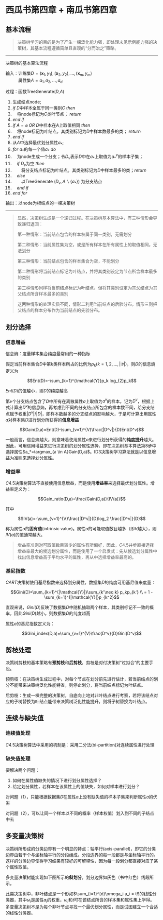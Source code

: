 # 西瓜书第四章 + 南瓜书第四章


## 基本流程

> 决策树学习的目的是为了产生一棵泛化能力强，即处理未见示例能力强的决策树，其基本流程遵循简单且直观的“分而治之”策略。

---

决策树的基本算法流程

输入：训练集$D={(\mathbf{x}_1,y_1),(\mathbf{x}_2,y_2),...,(\mathbf{x}_m,y_m)}$  
&emsp;&emsp;&emsp;属性集$A={a_1,a_2,...,a_d}$

过程：函数TreeGenerate($D$,$A$)

1. 生成结点node;
2. $if$ $D$中样本全属于同一类别$C$  $then$
3. &emsp;将node标记为$C$类叶节点； $return$
4. $end \ if$
5. $if$ $A=\varnothing$ $OR$ $D$中样本在$A$上取值相同 $then$
6. &emsp;将node标记为叶结点，其类别标记为$D$中样本数最多的类； $return$
7. $end \ if$
8. 从$A$中选择最优划分属性$a_*$;
9. $for$ $a_*$的每一个值$a_*$ $do$
10. &emsp;为node生成一个分支；令$D_v$表示$D$中在$a_*$上取值为$a_*^v$的样本子集；
11. &emsp;$if \ D_v$为空 $then$
12. &emsp;&emsp;将分支结点标记为叶结点，其类别标记为$D$中样本最多的类；$return$
13. &emsp;$else$
14. &emsp;&emsp;以TreeGenerate $(D_v,A \backslash \{a_*\})$ 为分支结点
15. &emsp;$end \ if$
16. $end \ for$

输出：以node为根结点的一棵决策树

---

> 显然，决策树生成是一个递归过程。在决策树基本算法中，有三种情形会导致递归返回：
>
> 第一种情形：当前结点包含的样本权属于同一类别，无需划分
>
> 第二种情形：当前属性集为空，或是所有样本在所有属性上的取值相同，无法划分
>
> 第三种情形：当前结点包含的样本集合为空，不能划分
> 
> 第二种情形将当前结点标记为叶结点，并将其类别设定为节点所含样本最多的类别
>
> 第三种情形同样将当前结点标记为叶结点，但将其类别设定为其父结点为其父结点所含样本最多的类别
>
> 这两种情形的处理实质不同，情形二利用当前结点的后验分布，情形三则把父结点的样本分布作为当前结点的先验分布。

## 划分选择

### 信息增益

信息熵：度量样本集合纯度最常用的一种指标

假定当前样本集合$D$中第$k$类样本所占的比例为$p_k(k=1,2,...,|\mathcal{Y}|)$，则$D$的信息熵定义为

$$Ent(D)=-\sum_{k=1}^{\mathcal{Y}}p_k log_{2}p_k$$

$Ent(D)$的值越小，则$D$的纯度越高

第$v$个分支结点包含了$D$中所有在离散属性$a$上取值为$a^v$的样本，记为$D^v$，根据上式计算出$D^v$的信息熵，再考虑到不同的分支结点所包含的样本数不同，给分支结点赋予权重$|D^v|/|D|$，即样本数越多的分支结点的影响越大，于是可计算出用属性$a$对样本集$D$进行划分所获得的**信息增益**

$$Gain(D,a)=Ent(D)-\sum_{v=1}^{V}\frac{|D^v|}{D}Ent(D^v)$$

一般而言，信息熵越大，则意味着使用属性$a$来进行划分所获得的**纯度提升**越大。因此，可用信用增益来进行决策树的划分属性选择，即在决策树基本算法第8步中选择属性$a_*=\argmax_{a \in A}Gain(D,a)$。ID3决策树学习算法就是以信息增益为准则来选择划分属性。


### 增益率

$C4.5$决策树算法不直接使用信息增益，而是使用**增益率**来选择最优划分属性。增益率定义为：

$$Gain_ratio(D,a)=\frac{Gain(D,a)}{IV(a)}$$

其中

$$IV(a)=-\sum_{v=1}^{V}\frac{|D^v|}{D}log_2 \frac{|D^v|}{D}$$

称为属性$a$的**固有值**(intrinsic value)。属性$a$的可能取值数目越多（即$V$越大），则$IV(a)$的值通常越大。

> 增益率准则对可取值数目较少的属性有所偏好，因此，$C4.5$并步直接选择增益率最大的候选划分属性，而是使用了一个启发式：先从候选划分属性中找出信息增益高于平均水平的属性，再从中选择增益率最高的。

### 基尼指数

$CART$决策树使用基尼指数来选择划分属性，数据集$D$的纯度可用基尼值来度量：

$$Gini(D)=\sum_{k=1}^{|\mathcal{Y}|}\sum_{k'\neq k} p_kp_{k'} \\
        = 1 - \sum_{k=1}^{|\mathcal{Y}|}p_{k^2}$$

直观来说，$Gini(D)$反映了数据集$D$中随机抽取两个样本，其类别标记不一致的概率，因此$Gini(D)$越小，则数据集$D$的纯度越高

属性$a$的基尼指数定义为：

$$Gini_index(D,a)=\sum_{v=1}^{V}\frac{D^v}{D}Gini(D^v)$$

## 剪枝处理

决策树剪枝的基本策略有**预剪枝**和**后剪枝**，剪枝是对付决策树“过拟合”的主要手段。

预剪枝：在决策树生成过程中，对每个节点在划分前先进行估计，若当前结点的划分不能带来决策树泛化性能特省，则停止划分，将当前结点标记为叶结点。

后剪枝：生成一棵完整的决策树，自底向上地对非叶结点进行考察，若将该结点对应的子树替换为叶结点能带来决策树泛化性能提升，则将子树替换为叶结点。

## 连续与缺失值

### 连续值处理

$C4.5$决策树算法中采用的机制是：采用二分法(bi-partition)对连续属性进行处理

### 缺失值处理

要解决两个问题：

1. 如何在属性值缺失的情况下进行划分属性选择？
2. 给定划分属性，若样本在该属性上的值缺失，如何对样本进行划分？

对问题（1），只能根据数据集$D$在属性$a$上没有缺失值的样本子集来判断属性$a$的优劣

对问题（2），可以让同一个样本以不同的概率（样本权值）划入到不同的子结点中去

## 多变量决策树

决策树所形成的分类边界有一个明显的特点：轴平行(axis-parallel)，即它的分类边界由若干个与坐标轴平行的分段组成。分段边界的每一段都是与坐标轴平行的。这样的分类边界使得学习结果有较好的可解释性，因为每一段划分都直接对应了某个属性取值。

多变量决策树能实现如下图所示的**斜划分**，划分边界如灰色（书中红色）线段所示。

<!-- ![决策树对复杂分类边界的分段近似](https://docs-xy.oss-cn-shanghai.aliyuncs.com/mdt.png) -->

此类决策树中，非叶结点是一个形如$\sum_{i=1}^{d}\omega_i a_i = t$的线性分类器，其中$\omega_i$是属性$a_i$的权重，$\omega_i$和$t$可在该结点所含的样本集和属性集上学得。多变量决策树不是为每个非叶节点寻找一个最优划分属性，而是试图建立一个合适的线性分类器。


